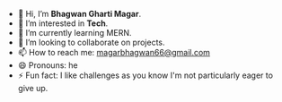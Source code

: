 - 👋 Hi, I’m **Bhagwan Gharti Magar**.
- 👀 I’m interested in **Tech**.
- 🌱 I’m currently learning MERN.
- 💞️ I’m looking to collaborate on projects.
- 📫 How to reach me: magarbhagwan66@gmail.com
- 😄 Pronouns: he
- ⚡ Fun fact: I like challenges as you know I'm not particularly eager to give up. 

<!---
Bhagwan06/Bhagwan06 is a ✨ special ✨ repository because its `README.md` (this file) appears on your GitHub profile.
You can click the Preview link to take a look at your changes.
--->
